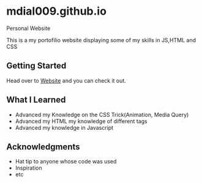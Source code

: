 # mdial009.github.io
Personal Website

This is a my portofilio website displaying some of my skills in JS,HTML and CSS

## Getting Started
Head over to [Website](https://mdial009.github.io/) and you can check it out.

## What I Learned
* Advanced my Knowledge on the CSS Trick(Animation, Media Query)
* Advanced my HTML my knowledge of different tags 
* Advanced my knowledge in Javascript






## Acknowledgments
* Hat tip to anyone whose code was used
* Inspiration
* etc
